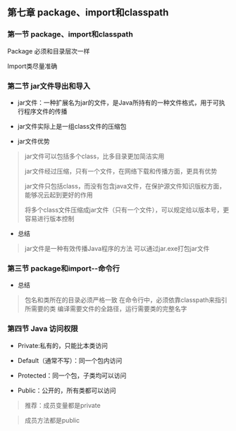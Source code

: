 ## 第七章  package、import和classpath

### 第一节  package、import和classpath

 Package 必须和目录层次一样

Import类尽量准确

### 第二节 jar文件导出和导入

* jar文件：一种扩展名为jar的文件，是Java所持有的一种文件格式，用于可执行程序文件的传播
* jar文件实际上是一组class文件的压缩包

* jar文件优势
> jar文件可以包括多个class，比多目录更加简洁实用
>
> jar文件经过压缩，只有一个文件，在网络下载和传播方面，更具有优势
>
> jar文件只包括class，而没有包含java文件，在保护源文件知识版权方面，能够况云起到更好的作用
>
> 将多个class文件压缩成jar文件（只有一个文件），可以规定给以版本号，更容易进行版本控制
* 总结
> jar文件是一种有效传播Java程序的方法
> 可以通过jar.exe打包jar文件
### 第三节 package和import--命令行
* 总结
> 包名和类所在的目录必须严格一致
> 在命令行中，必须依靠classpath来指引所需要的类
> 编译需要文件的全路径，运行需要类的完整名字

### 第四节  Java 访问权限

* Private:私有的，只能比本类访问

* Default（通常不写）：同一个包内访问

* Protected：同一个包，子类均可以访问

* Public：公开的，所有类都可以访问

> 推荐：成员变量都是private

> 成员方法都是public

